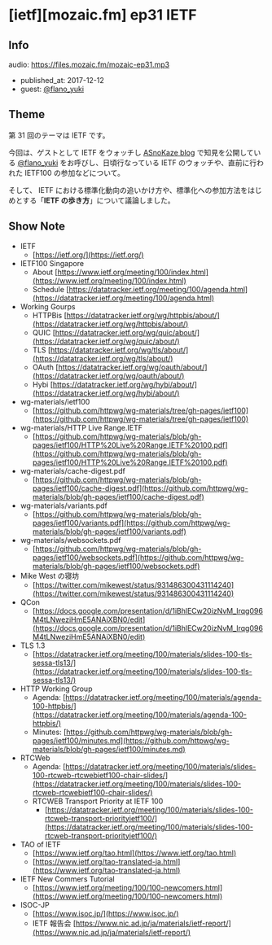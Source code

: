 # [ietf][mozaic.fm] ep31 IETF

## Info

audio: https://files.mozaic.fm/mozaic-ep31.mp3

- published_at: 2017-12-12
- guest: [@flano_yuki](https://twitter.com/flano_yuki)


## Theme

第 31 回のテーマは IETF です。

今回は、ゲストとして IETF をウォッチし [ASnoKaze blog](http://asnokaze.hatenablog.com/) で知見を公開している [@flano_yuki](https://twitter.com/flano_yuki) をお呼びし、日頃行なっている IETF のウォッチや、直前に行われた IETF100 の参加などについて。

そして、 IETF における標準化動向の追いかけ方や、標準化への参加方法をはじめとする「**IETF の歩き方**」について議論しました。


## Show Note

- IETF
  - [https://ietf.org/](https://ietf.org/)
- IETF100 Singapore
  - About [https://www.ietf.org/meeting/100/index.html](https://www.ietf.org/meeting/100/index.html)
  - Schedule [https://datatracker.ietf.org/meeting/100/agenda.html](https://datatracker.ietf.org/meeting/100/agenda.html)
- Working Gourps
  - HTTPBis [https://datatracker.ietf.org/wg/httpbis/about/](https://datatracker.ietf.org/wg/httpbis/about/)
  - QUIC [https://datatracker.ietf.org/wg/quic/about/](https://datatracker.ietf.org/wg/quic/about/)
  - TLS [https://datatracker.ietf.org/wg/tls/about/](https://datatracker.ietf.org/wg/tls/about/)
  - OAuth [https://datatracker.ietf.org/wg/oauth/about/](https://datatracker.ietf.org/wg/oauth/about/)
  - Hybi [https://datatracker.ietf.org/wg/hybi/about/](https://datatracker.ietf.org/wg/hybi/about/)
- wg-materials/ietf100
  - [https://github.com/httpwg/wg-materials/tree/gh-pages/ietf100](https://github.com/httpwg/wg-materials/tree/gh-pages/ietf100)
- wg-materials/HTTP Live Range.IETF
  - [https://github.com/httpwg/wg-materials/blob/gh-pages/ietf100/HTTP%20Live%20Range.IETF%20100.pdf](https://github.com/httpwg/wg-materials/blob/gh-pages/ietf100/HTTP%20Live%20Range.IETF%20100.pdf)
- wg-materials/cache-digest.pdf
  - [https://github.com/httpwg/wg-materials/blob/gh-pages/ietf100/cache-digest.pdf](https://github.com/httpwg/wg-materials/blob/gh-pages/ietf100/cache-digest.pdf)
- wg-materials/variants.pdf
  - [https://github.com/httpwg/wg-materials/blob/gh-pages/ietf100/variants.pdf](https://github.com/httpwg/wg-materials/blob/gh-pages/ietf100/variants.pdf)
- wg-materials/websockets.pdf
  - [https://github.com/httpwg/wg-materials/blob/gh-pages/ietf100/websockets.pdf](https://github.com/httpwg/wg-materials/blob/gh-pages/ietf100/websockets.pdf)
- Mike West の寝坊
  - [https://twitter.com/mikewest/status/931486300431114240](https://twitter.com/mikewest/status/931486300431114240)
- QCon
  - [https://docs.google.com/presentation/d/1iBhlECw20izNvM_lrqg096M4tLNweziHmE5ANAiXBN0/edit](https://docs.google.com/presentation/d/1iBhlECw20izNvM_lrqg096M4tLNweziHmE5ANAiXBN0/edit)
- TLS 1.3
  - [https://datatracker.ietf.org/meeting/100/materials/slides-100-tls-sessa-tls13/](https://datatracker.ietf.org/meeting/100/materials/slides-100-tls-sessa-tls13/)
- HTTP Working Group
  - Agenda: [https://datatracker.ietf.org/meeting/100/materials/agenda-100-httpbis/](https://datatracker.ietf.org/meeting/100/materials/agenda-100-httpbis/)
  - Minutes: [https://github.com/httpwg/wg-materials/blob/gh-pages/ietf100/minutes.md](https://github.com/httpwg/wg-materials/blob/gh-pages/ietf100/minutes.md)
- RTCWeb
  - Agenda: [https://datatracker.ietf.org/meeting/100/materials/slides-100-rtcweb-rtcwebietf100-chair-slides/](https://datatracker.ietf.org/meeting/100/materials/slides-100-rtcweb-rtcwebietf100-chair-slides/)
  - RTCWEB Transport Priority at IETF 100
    - [https://datatracker.ietf.org/meeting/100/materials/slides-100-rtcweb-transport-priorityietf100/](https://datatracker.ietf.org/meeting/100/materials/slides-100-rtcweb-transport-priorityietf100/)
- TAO of IETF
  - [https://www.ietf.org/tao.html](https://www.ietf.org/tao.html)
  - [https://www.ietf.org/tao-translated-ja.html](https://www.ietf.org/tao-translated-ja.html)
- IETF New Commers Tutorial
  - [https://www.ietf.org/meeting/100/100-newcomers.html](https://www.ietf.org/meeting/100/100-newcomers.html)
- ISOC-JP
  - [https://www.isoc.jp/](https://www.isoc.jp/)
  - IETF 報告会 [https://www.nic.ad.jp/ja/materials/ietf-report/](https://www.nic.ad.jp/ja/materials/ietf-report/)

